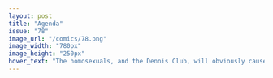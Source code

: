 ```yaml
---
layout: post
title: "Agenda"
issue: "78"
image_url: "/comics/78.png"
image_width: "780px"
image_height: "250px"
hover_text: "The homosexuals, and the Dennis Club, will obviously cause the destruction of society. Because, you know, the bible said so."
---
```


